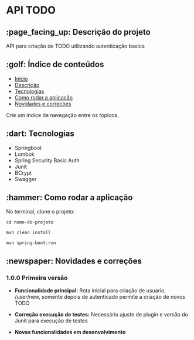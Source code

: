 <h1> API TODO </h1>


<h2> :page_facing_up: Descrição do projeto </h2>
<p align="justify">
  API para criação de TODO utilizando autenticação basica
</p>



<h2> :golf: Índice de conteúdos </h2>

   * [Início](#título-do-projeto)
   * [Descrição](#-descrição-do-projeto)
   * [Tecnologias](#-tecnologia)
   * [Como rodar a aplicação](#-como-rodar-a-aplicação)
   * [Novidades e correções](#-novidades-e-correções)


<!--* [Exemplo de criação de tópico](#-nome-do-topico-criado)-->
Crie um índice de navegação entre os tópicos.

<h2> :dart: Tecnologias</h2>

- Springboot
- Lombok
- Spring Security Basic Auth
- Junit
- BCrypt
- Swagger




<h2> :hammer: Como rodar a aplicação </h2>

No terminal, clone o projeto:
```
cd nome-do-projeto
```
```
mvn clean install
```
```
mvn spring-boot:run
```


<!--```-->
<!-- exemplo de código bash-->
<!--```-->


<h2> :newspaper: Novidades e correções</h2>

<h3> 1.0.0 Primeira versão</h3>

- **Funcionalidade principal:** Rota inicial para criação de usuario, /user/new, somente depois de autenticado permite a criação de novos TODO

- **Correção execução de testes:** Necessário ajuste de plugin e versão do Junit para execução de testes

- **Novas funcionalidades em desenvolvimento**